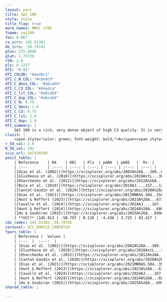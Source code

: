 ```yaml
---
layout: post
title: SAI 109
style: style
title_flag: true
more_names: MWSC 1705
fname: sai109
fov: 0.067
ra_icrs: 145.91302
de_icrs: -50.79742
glon: 275.4088
glat: 1.75728
r50: 2.0
plx: 0.1257
UTI: "0.91"
UTI_COLOR: "#aed9c1"
UTI_C_N_COL: "#cbe9c9"
UTI_C_dens_COL: "#a6cab9"
UTI_C_C3_COL: "#d4edca"
UTI_C_lit_COL: "#a6cab9"
UTI_C_dup_COL: "#a6cab9"
UTI_C_N: 0.79
UTI_C_dens: 1.0
UTI_C_C3: 0.75
UTI_C_lit: 1.0
UTI_C_dup: 1.0
UTI_summary: |
    SAI 109 is a rich, very dense object of high C3 quality. It is very well-studied in the literature.
class3: |
    <span style="color: green; font-weight: bold;">A</span><span style="color: #FFC300; font-weight: bold;">B</span>
r_50_val: 2.0
N_50_val: 201
scix_url: SAI%20109
posit_table: |
    | Reference    | RA    | DEC   | Plx  | pmRA  | pmDE   |  Rv  |
    | :---         | :---: | :---: | :---: | :---: | :---: | :---: |
    |[Dias et al. (2002)](https://scixplorer.org/abs/2002A%26A...389..871D) | 145.892 | -50.792 | -- | -6.79 | 3.33 | -- |
    |[Glushkova et al. (2010)](https://scixplorer.org/abs/2010AstL...36...75G) | 145.893 | -50.792 | -- | -- | -- | -- |
    |[Kharchenko et al. (2012)](https://scixplorer.org/abs/2012A%26A...543A.156K) | 145.905 | -50.783 | -- | -6.5 | 7.12 | -- |
    |[Bica et al. (2019)](https://scixplorer.org/abs/2019AJ....157...12B) | 145.892 | -50.797 | -- | -- | -- | -- |
    |[Cantat-Gaudin et al. (2020)](https://scixplorer.org/abs/2020A%26A...640A...1C) | 145.902 | -50.797 | 0.095 | -4.378 | 3.825 | -- |
    |[Dias et al. (2021)](https://scixplorer.org/abs/2021MNRAS.504..356D) | 145.893 | -50.802 | 0.07 | -4.43 | 3.778 | -- |
    |[Hunt & Reffert (2023)](https://scixplorer.org/abs/2023A%26A...673A.114H) | 145.922 | -50.795 | 0.135 | -4.424 | 3.685 | 80.402 |
    |[Cavallo et al. (2024)](https://scixplorer.org/abs/2024AJ....167...12C) | 145.903 | -50.803 | 0.133 | -- | -- | -- |
    |[Hunt & Reffert (2024)](https://scixplorer.org/abs/2024A%26A...686A..42H) | 145.922 | -50.795 | 0.135 | -4.424 | 3.685 | 80.402 |
    |[Hu & Soubiran (2025)](https://scixplorer.org/abs/2025A%26A...699A.246H) | 145.903 | -50.803 | -- | -- | -- | -- |
    | **UCC** |145.913 | -50.797 | 0.126 | -4.436 | 3.725 | 82.417 | 
cds_radec: 145.91302,-50.79742
carousel: UCC_HUNT23_CANTAT20
fpars_table: |
    | Reference |  Values |
    | :---  |  :---:  |
    | [Dias et al. (2002)](https://scixplorer.org/abs/2002A%26A...389..871D) | `E(B-V)=0.23, Dist=7690.0, Age=9.2` |
    | [Glushkova et al. (2010)](https://scixplorer.org/abs/2010AstL...36...75G) | `E(B-V)=0.23, Dm=14.43, Age=9.2` |
    | [Kharchenko et al. (2012)](https://scixplorer.org/abs/2012A%26A...543A.156K) | `e_bv=0.625, distance=5246, log_age=9.0` |
    | [Cantat-Gaudin et al. (2020)](https://scixplorer.org/abs/2020A%26A...640A...1C) | `AVNN=1.78, DMNN=14.27, AgeNN=9.02` |
    | [Dias et al. (2021)](https://scixplorer.org/abs/2021MNRAS.504..356D) | `Av=2.281, Dist=7547, logage=8.963, [Fe/H]=-0.173` |
    | [Hunt & Reffert (2023)](https://scixplorer.org/abs/2023A%26A...673A.114H) | `AV50=2.292, diffAV50=1.938, MOD50=14.087, logAge50=8.885` |
    | [Cavallo et al. (2024)](https://scixplorer.org/abs/2024AJ....167...12C) | `AV50=2.04, dMod50=13.88, logAge50=8.98, [Fe/H]50=-0.05` |
    | [Hunt & Reffert (2024)](https://scixplorer.org/abs/2024A%26A...686A..42H) | `MassJ=1866.04` |
    | [Hu & Soubiran (2025)](https://scixplorer.org/abs/2025A%26A...699A.246H) | `MA22=-0.21, MA23f=-0.4, MA23g=-0.41, MZ23=-0.6, MK24=-0.32, MF24=-0.32` |
shared_table: |
    
---
```

